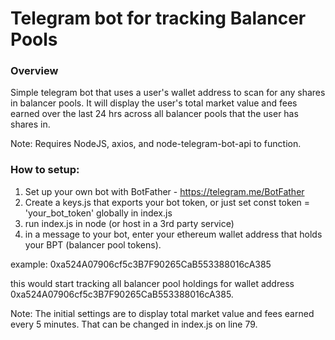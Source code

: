 # Telegram bot for tracking Balancer Pools

### Overview
Simple telegram bot that uses a user's wallet address to scan for any shares in balancer pools. It will display the user's total market value and fees earned over the last 24 hrs across all balancer pools that the user has shares in.

Note: Requires NodeJS, axios, and node-telegram-bot-api to function.


### How to setup:
1. Set up your own bot with BotFather - https://telegram.me/BotFather
2. Create a keys.js that exports your bot token, or just set const token = 'your_bot_token' globally in index.js
3. run index.js in node (or host in a 3rd party service)
4. in a message to your bot, enter your ethereum wallet address that holds your BPT (balancer pool tokens).

example: 0xa524A07906cf5c3B7F90265CaB553388016cA385

this would start tracking all balancer pool holdings for wallet address 0xa524A07906cf5c3B7F90265CaB553388016cA385.

Note: The initial settings are to display total market value and fees earned every 5 minutes. That can be changed in index.js on line 79. 
